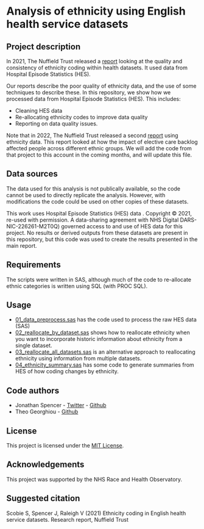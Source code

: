 # Analysis of ethnicity using English health service datasets

## Project description

In 2021, The Nuffield Trust released a
[report](https://www.nuffieldtrust.org.uk/research/ethnicity-coding-in-english-health-service-datasets) 
looking at the quality and consistency of ethnicity coding within health 
datasets. It used data from Hospital Episode Statistics (HES).  

Our reports describe the poor quality of ethnicity data, and the use of some 
techniques to describe these. In this repository, we show how we processed data 
from Hospital Episode Statistics (HES). This includes:
- Cleaning HES data
- Re-allocating ethnicity codes to improve data quality
- Reporting on data quality issues.



Note that in 2022, The Nuffield Trust released a second [report](https://www.nuffieldtrust.org.uk/research/the-elective-care-backlog-and-ethnicity) 
using ethnicity data. This report looked at how the impact of elective care 
backlog affected people across different ethnic groups. We will add the code 
from that project to this account in the coming months, and will update this 
file.

## Data sources

The data used for this analysis is not publically available, so the code 
cannot be used to directly replicate the analysis. However, with modifications 
the code could be used on other copies of these datasets.

This work uses Hospital Episode Statistics (HES) data . 
Copyright © 2021, re-used with permission. A data-sharing agreement with NHS 
Digital DARS-NIC-226261-M2T0Q) governed access to and use of HES data for this 
project. No results or derived outputs from these datasets are present in this 
repository, but this code was used to create the results presented in the 
main report.


## Requirements

The scripts were written in SAS, although much of the code to re-allocate 
ethnic categories is written using SQL (with PROC SQL).  

## Usage
* [01_data_preprocess.sas](01_data_preprocess.sas) has the code used to process 
the raw HES data (SAS)
* [02_reallocate_by_dataset.sas](02_reallocate_by_dataset.sas) shows how to 
reallocate ethnicity when you want to incorporate historic information about 
ethnicity from a single dataset. 
* [03_reallocate_all_datasets.sas](03_reallocate_all_datasets.sas) is an 
alternative approach to reallocating ethnicity using information from multiple 
datasets.
* [04_ethnicity_summary.sas](04_ethnicity_summary.sas) has some code to 
generate summaries from HES of how coding changes by ethnicity.


## Code authors
* Jonathan Spencer - [Twitter](https://twitter.com/jspncr_) - [Github](https://github.com/jspncrnt)
* Theo Georghiou - [Github](https://github.com/tgeorghiou)

## License
This project is licensed under the [MIT License](https://github.com/NuffieldTrust/ethnicity-coding-quality-england/blob/main/LICENSE).

## Acknowledgements
This project was supported by the NHS Race and Health Observatory.

## Suggested citation

Scobie S, Spencer J, Raleigh V (2021) Ethnicity coding in English health service datasets. Research report, Nuffield Trust
